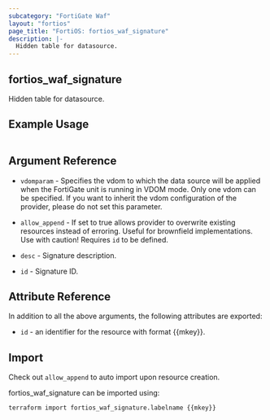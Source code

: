 ```yaml
---
subcategory: "FortiGate Waf"
layout: "fortios"
page_title: "FortiOS: fortios_waf_signature"
description: |-
  Hidden table for datasource.
---
```


## fortios_waf_signature
Hidden table for datasource.

## Example Usage

```hcl

```

## Argument Reference
* `vdomparam` - Specifies the vdom to which the data source will be applied when the FortiGate unit is running in VDOM mode. Only one vdom can be specified. If you want to inherit the vdom configuration of the provider, please do not set this parameter.
* `allow_append` - If set to true allows provider to overwrite existing resources instead of erroring. Useful for brownfield implementations. Use with caution! Requires `id` to be defined.

* `desc` - Signature description.
* `id` - Signature ID.

## Attribute Reference

In addition to all the above arguments, the following attributes are exported:
* `id` - an identifier for the resource with format {{mkey}}.

## Import

Check out `allow_append` to auto import upon resource creation.

fortios_waf_signature can be imported using:
```sh
terraform import fortios_waf_signature.labelname {{mkey}}
```
